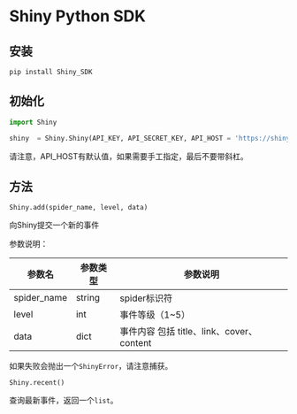 # Shiny Python SDK

## 安装
`pip install Shiny_SDK`


## 初始化

```Python
import Shiny

shiny  = Shiny.Shiny(API_KEY, API_SECRET_KEY, API_HOST = 'https://shiny.kotori.moe')
```

请注意，API_HOST有默认值，如果需要手工指定，最后不要带斜杠。

## 方法

`Shiny.add(spider_name, level, data)`

向Shiny提交一个新的事件

参数说明：

| 参数名 | 参数类型 | 参数说明 |
| ------|-------|-----------|
| spider_name| string | spider标识符|
| level | int | 事件等级（1~5）|
| data | dict  | 事件内容 包括 title、link、cover、content|


如果失败会抛出一个`ShinyError`，请注意捕获。


`Shiny.recent()`

查询最新事件，返回一个`list`。